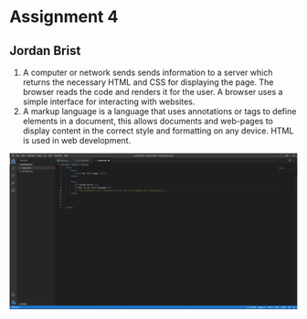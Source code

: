 # Assignment 4
## Jordan Brist

1. A computer or network sends sends information to a server which returns the necessary HTML and CSS for displaying the page. The browser reads the code and renders it for the user. A browser uses a simple interface for interacting with websites. 
2. A markup language is a language that uses annotations or tags to define elements in a document, this allows documents and web-pages to display content in the correct style and formatting on any device. HTML is used in web development. 

![screenshot.png](../assignment-04/images/screenshot.png)
